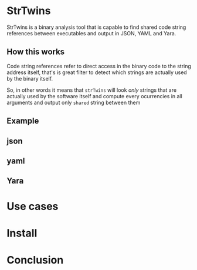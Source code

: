 # StrTwins

StrTwins is a binary analysis tool that is capable to find shared code string references between executables and output in JSON, YAML and Yara. 

## How this works

Code string references refer to direct access in the binary code to the string address itself, that's is great filter to detect which strings are actually used by the binary itself.

So, in other words it means that `strTwins` will look *only* strings that are actually used by the software itself and compute every ocurrencies in all arguments and output only `shared` string between them


## Example 

## json

## yaml

## Yara

# Use cases

# Install

# Conclusion
